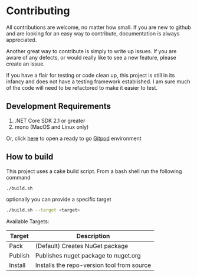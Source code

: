 # Contributing

All contributions are welcome, no matter how small. If you are new to github and are looking
for an easy way to contribute, documentation is always appreciated.

Another great way to contribute is simply to write up issues. If you are aware of any defects,
or would really like to see a new feature, please create an issue.

If you have a flair for testing or code clean up, this project is still in its infancy and
does not have a testing framework established. I am sure much of the code will need to be
refactored to make it easier to test.

## Development Requirements

1. .NET Core SDK 2.1 or greater
2. mono (MacOS and Linux only)

Or, click [here](https://gitpod.io#https://github.com/kjjuno/repo-version) to open a ready to go [Gitpod] environment

[Gitpod]: https://gitpod.io

## How to build

This project uses a cake build script. From a bash shell run the following command


```bash
./build.sh
```

optionally you can provide a specific target


```bash
./build.sh --target <target>
```

Available Targets:

| Target    | Description                                |
| --------- | ------------------------------------------ |
| Pack      | (Default) Creates NuGet package            |
| Publish   | Publishes nuget package to nuget.org       |
| Install   | Installs the repo-version tool from source |
